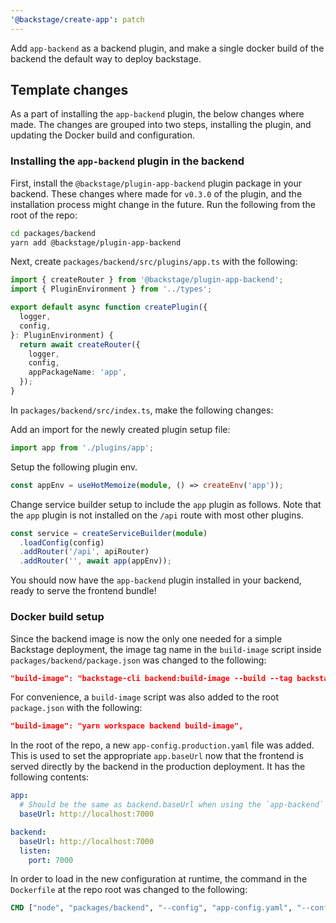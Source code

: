 ```yaml
---
'@backstage/create-app': patch
---
```


Add `app-backend` as a backend plugin, and make a single docker build of the backend the default way to deploy backstage.

## Template changes

As a part of installing the `app-backend` plugin, the below changes where made. The changes are grouped into two steps, installing the plugin, and updating the Docker build and configuration.

### Installing the `app-backend` plugin in the backend

First, install the `@backstage/plugin-app-backend` plugin package in your backend. These changes where made for `v0.3.0` of the plugin, and the installation process might change in the future. Run the following from the root of the repo:

```bash
cd packages/backend
yarn add @backstage/plugin-app-backend
```

Next, create `packages/backend/src/plugins/app.ts` with the following:

```ts
import { createRouter } from '@backstage/plugin-app-backend';
import { PluginEnvironment } from '../types';

export default async function createPlugin({
  logger,
  config,
}: PluginEnvironment) {
  return await createRouter({
    logger,
    config,
    appPackageName: 'app',
  });
}
```

In `packages/backend/src/index.ts`, make the following changes:

Add an import for the newly created plugin setup file:

```ts
import app from './plugins/app';
```

Setup the following plugin env.

```ts
const appEnv = useHotMemoize(module, () => createEnv('app'));
```

Change service builder setup to include the `app` plugin as follows. Note that the `app` plugin is not installed on the `/api` route with most other plugins.

```ts
const service = createServiceBuilder(module)
  .loadConfig(config)
  .addRouter('/api', apiRouter)
  .addRouter('', await app(appEnv));
```

You should now have the `app-backend` plugin installed in your backend, ready to serve the frontend bundle!

### Docker build setup

Since the backend image is now the only one needed for a simple Backstage deployment, the image tag name in the `build-image` script inside `packages/backend/package.json` was changed to the following:

```json
"build-image": "backstage-cli backend:build-image --build --tag backstage",
```

For convenience, a `build-image` script was also added to the root `package.json` with the following:

```json
"build-image": "yarn workspace backend build-image",
```

In the root of the repo, a new `app-config.production.yaml` file was added. This is used to set the appropriate `app.baseUrl` now that the frontend is served directly by the backend in the production deployment. It has the following contents:

```yaml
app:
  # Should be the same as backend.baseUrl when using the `app-backend` plugin
  baseUrl: http://localhost:7000

backend:
  baseUrl: http://localhost:7000
  listen:
    port: 7000
```

In order to load in the new configuration at runtime, the command in the `Dockerfile` at the repo root was changed to the following:

```dockerfile
CMD ["node", "packages/backend", "--config", "app-config.yaml", "--config", "app-config.production.yaml"]
```

